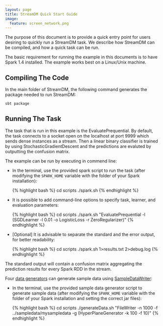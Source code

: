 ```yaml
---
layout: page
title: StreamDM Quick Start Guide
image:
  feature: screen_network.png
---
```

The purpose of this document is to provide a quick entry point for users
desiring to quickly run a StreamDM task. We describe how StreamDM can be
compiled, and how a quick task can be run.

The basic requirement for running the example in this documents is to have Spark
1.4 installed. The example works best on a Linux/Unix machine.

## Compiling The Code

In the main folder of StreamDM, the following command generates the package
needed to run StreamDM:

```bash
sbt package
```

## Running The Task

The task that is run in this example is the EvaluatePrequential. By default, the
task connects to a socket open on the localhost at port 9999 which sends dense
instances as a stream. Then a linear binary classifier is trained by using
StochasticGradientDescent and the predictions are evaluted by outputting the
confusion matrix.

The example can be run by executing in commend line:

* In the terminal, use the provided spark script to run the task (after
  modifying the `SPARK_HOME` variable with the folder of your Spark installation):

  {% highlight bash %}
  cd scripts
  ./spark.sh
  {% endhighlight %}

* It is possible to add command-line options to specify task, learner, and evaluation parameters:
 
  {% highlight bash %}
  cd scripts
  ./spark.sh "EvaluatePrequential -l (SGDLearner -l 0.01 -o LogisticLoss -r ZeroRegularizer)"
  {% endhighlight %}

* [Optional] It is advisable to separate the standard and the error output, for
  better readability:

  {% highlight bash %}
  cd scripts
  ./spark.sh 1>results.txt 2>debug.log
  {% endhighlight %}

The standard output will contain a confusion matrix aggregating the prediction
results for every Spark RDD in the stream.

Four [data generators](http://huawei-noah.github.io/streamDM/docs/generators.html) can generate sample data 
using  [SampleDataWriter](http://huawei-noah.github.io/streamDM/docs/SampleDataWriter.html):

* In the terminal, use the provided sample data generator script to generate sample data (after
  modifying the `SPARK_HOME` variable with the folder of your Spark installation
  and setting the correct jar files):

  {% highlight bash %}
  cd scripts
  ./generateData.sh "FileWriter -n 1000 -f ../sampledata/mysampledata -g (HyperPlaneGenerator -k 100 -f 10)"
  {% endhighlight %}
